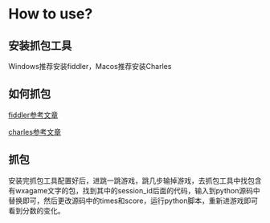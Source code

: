 # How to use?
## 安装抓包工具

Windows推荐安装fiddler，Macos推荐安装Charles

## 如何抓包

[fiddler参考文章](http://blog.csdn.net/lhorse003/article/details/72473212)

[charles参考文章](https://www.jianshu.com/p/fdd7c681929c)

## 抓包

安装完抓包工具配置好后，进跳一跳游戏，跳几步输掉游戏，去抓包工具中找包含有wxagame文字的包，找到其中的session_id后面的代码，输入到python源码中替换即可，然后更改源码中的times和score，运行python脚本，重新进游戏即可看到分数的变化。
